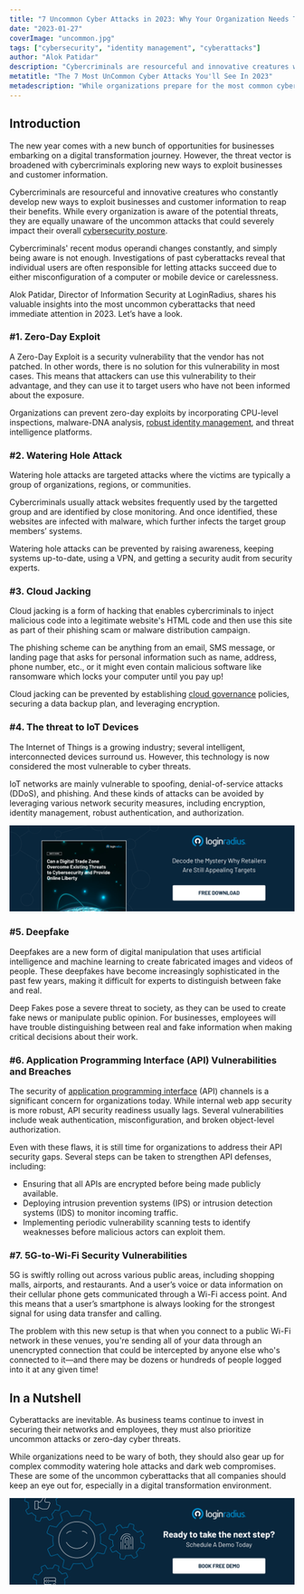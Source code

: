 ```yaml
---
title: "7 Uncommon Cyber Attacks in 2023: Why Your Organization Needs To Be Ready  For The Worst-Case Scenarios"
date: "2023-01-27"
coverImage: "uncommon.jpg"
tags: ["cybersecurity", "identity management", "cyberattacks"]
author: "Alok Patidar"
description: "Cybercriminals are resourceful and innovative creatures who constantly develop new ways to exploit businesses and customer information to reap benefits. While every organization is aware of the potential threats, they are equally unaware of the uncommon attacks that could severely impact their overall cybersecurity posture."
metatitle: "The 7 Most UnCommon Cyber Attacks You'll See In 2023"
metadescription: "While organizations prepare for the most common cyberattacks, the most uncommon remain unaddressed. Here’s what every business needs to be aware of  in 2023."
---
```


## Introduction

The new year comes with a new bunch of opportunities for businesses embarking on a digital transformation journey. However, the threat vector is broadened with cybercriminals exploring new ways to exploit businesses and customer information.

Cybercriminals are resourceful and innovative creatures who constantly develop new ways to exploit businesses and customer information to reap their benefits. While every organization is aware of the potential threats, they are equally unaware of the uncommon attacks that could severely impact their overall [cybersecurity posture](https://blog.loginradius.com/identity/tips-from-loginradius-security-expert-2022/).

Cybercriminals' recent modus operandi changes constantly, and simply being aware is not enough. Investigations of past cyberattacks reveal that individual users are often responsible for letting attacks succeed due to either misconfiguration of a computer or mobile device or carelessness. 

Alok Patidar, Director of Information Security at LoginRadius, shares his valuable insights into the most uncommon cyberattacks that need immediate attention in 2023. Let’s have a look. 


### #1. Zero-Day Exploit

A Zero-Day Exploit is a security vulnerability that the vendor has not patched. In other words, there is no solution for this vulnerability in most cases. This means that attackers can use this vulnerability to their advantage, and they can use it to target users who have not been informed about the exposure.

Organizations can prevent zero-day exploits by incorporating CPU-level inspections, malware-DNA analysis, [robust identity management](https://www.loginradius.com/customer-security/), and threat intelligence platforms. 


### #2. Watering Hole Attack

Watering hole attacks are targeted attacks where the victims are typically a group of organizations, regions, or communities. 

Cybercriminals usually attack websites frequently used by the targetted group and are identified by close monitoring. And once identified, these websites are infected with malware, which further infects the target group members’ systems. 

Watering hole attacks can be prevented by raising awareness, keeping systems up-to-date, using a VPN, and getting a security audit from security experts. 


### #3. Cloud Jacking 

Cloud jacking is a form of hacking that enables cybercriminals to inject malicious code into a legitimate website's HTML code and then use this site as part of their phishing scam or malware distribution campaign. 

The phishing scheme can be anything from an email, SMS message, or landing page that asks for personal information such as name, address, phone number, etc., or it might even contain malicious software like ransomware which locks your computer until you pay up!

Cloud jacking can be prevented by establishing [cloud governance](https://blog.loginradius.com/identity/cloud-governance-business/) policies, securing a data backup plan, and leveraging encryption. 


### #4. The threat to IoT Devices 

The Internet of Things is a growing industry; several intelligent, interconnected devices surround us. However, this technology is now considered the most vulnerable to cyber threats. 

IoT networks are mainly vulnerable to spoofing, denial-of-service attacks (DDoS), and phishing. And these kinds of attacks can be avoided by leveraging various network security measures, including encryption, identity management, robust authentication, and authorization.

[![WP-Trade-Zone](WP-Trade-Zone.png)](https://www.loginradius.com/resource/digital-trade-zone-threats-cybersecurity-whitepaper)


### #5. Deepfake 

Deepfakes are a new form of digital manipulation that uses artificial intelligence and machine learning to create fabricated images and videos of people. These deepfakes have become increasingly sophisticated in the past few years, making it difficult for experts to distinguish between fake and real. 

Deep Fakes pose a severe threat to society, as they can be used to create fake news or manipulate public opinion. For businesses, employees will have trouble distinguishing between real and fake information when making critical decisions about their work.


### #6. Application Programming Interface (API) Vulnerabilities and Breaches 

The security of [application programming interface](https://blog.loginradius.com/identity/risk-management-with-holistic-apis/) (API) channels is a significant concern for organizations today. While internal web app security is more robust, API security readiness usually lags. Several vulnerabilities include weak authentication, misconfiguration, and broken object-level authorization.

Even with these flaws, it is still time for organizations to address their API security gaps. Several steps can be taken to strengthen API defenses, including:



* Ensuring that all APIs are encrypted before being made publicly available.
* Deploying intrusion prevention systems (IPS) or intrusion detection systems (IDS) to monitor incoming traffic.
* Implementing periodic vulnerability scanning tests to identify weaknesses before malicious actors can exploit them.


### #7. 5G-to-Wi-Fi Security Vulnerabilities 

5G is swiftly rolling out across various public areas, including shopping malls, airports, and restaurants. And a user’s voice or data information on their cellular phone gets communicated through a Wi-Fi access point. And this means that a user’s smartphone is always looking for the strongest signal for using data transfer and calling.  

The problem with this new setup is that when you connect to a public Wi-Fi network in these venues, you're sending all of your data through an unencrypted connection that could be intercepted by anyone else who's connected to it—and there may be dozens or hundreds of people logged into it at any given time! 


## In a Nutshell 

Cyberattacks are inevitable. As business teams continue to invest in securing their networks and employees, they must also prioritize uncommon attacks or zero-day cyber threats.

While organizations need to be wary of both, they should also gear up for complex commodity watering hole attacks and dark web compromises. These are some of the uncommon cyberattacks that all companies should keep an eye out for, especially in a digital transformation environment.


[![book-a-free-demo-loginradius](../../assets/book-a-demo-loginradius.png)](https://www.loginradius.com/contact-us?utm_source=blog&utm_medium=web&utm_campaign=7-uncommon-cyberattacks-2023)
